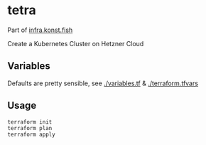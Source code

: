 # tetra
Part of [infra.konst.fish](https://github.com/konstfish/infra.konst.fish)

Create a Kubernetes Cluster on Hetzner Cloud

## Variables
Defaults are pretty sensible, see [./variables.tf](./variables.tf) & [./terraform.tfvars](./terraform.tfvars)

## Usage
```
terraform init
terraform plan
terraform apply
```
